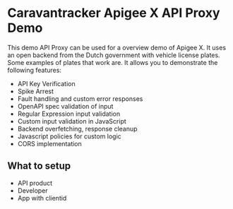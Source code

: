 # Caravantracker Apigee X API Proxy Demo

This demo API Proxy can be used for a overview demo of Apigee X. It uses an open backend from the Dutch government with vehicle license plates. Some examples of plates that work are. It allows you to demonstrate the following features:
- API Key Verification
- Spike Arrest
- Fault handling and custom error responses
- OpenAPI spec validation of input
- Regular Expression input validation
- Custom input validation in JavaScript
- Backend overfetching, response cleanup
- Javascript policies for custom logic
- CORS implementation

## What to setup
- API product
- Developer
- App with clientid
